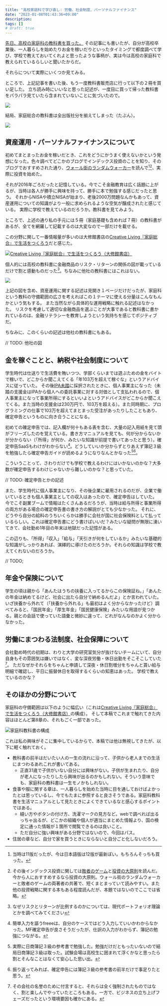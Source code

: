 ```yaml
---
title: "高校家庭科で学び直し: 労働、社会制度、パーソナルファイナンス"
date: "2023-01-08T01:43:36+09:00"
description:
tags: []
# draft: true
---
```


[先日、高校の家庭科の教科書を買った。](../20221221-bought-school-texts/)
その記事にも書いたが、自分が高校卒業後、一人暮らしを始めたりお金を稼いだりといったタイミングで都度調べて学び、学校で教えておいてくれよと思ったような事柄が、実は今は高校の家庭科で教えられているらしいと聞いたからだ。

それらについて実際にいくつか見てみる。

ところで、上記記事を書いた後、もう一度教科書販売店に行って以下の２冊を買い足した。
立ち読み時にいいなと思った記述が、一度目に買って帰った教科書をパラパラ見ていたら含まれていないことに気づいたので。

![](./images/newly-bought-books.jpg)

結局、家庭総合の教科書は全出版社分を揃えてしまった（たぶん）。

![](./images/all-home-economics-textbooks.jpg)

## 資産運用・パーソナルファイナンスについて
初めてまとまったお金を稼いだとき、これをどうにかうまく使えないかという発想になった。色々調べてどこかのブログでインデックス投資のことを知り、そのブログでおすすめされた通り、[ウォール街のランダムウォーカー](https://www.amazon.co.jp/dp/453235823X)を読んで[^1][^2]、実際に投資を始めた。

[^1]: 当時は11版だったが、今は日本語版は12版が最新ぽい。もちろんそっちも買った。
[^2]: その後インデックス投資に関しては[敗者のゲーム](https://www.amazon.co.jp/dp/4532356288)と[投資の大原則](https://www.amazon.co.jp/dp/4532357853)を読んだ。今から人におすすめするなら投資の大原則。ウォール街のランダムウォーカーと敗者のゲームの両著者の共著で、短くまとまっていて読みやすい。また他の投資戦略に関する本もある程度読んだが、本題ではないのでここでは省略。

それが2016年ごろだったと記憶している。今でこそ金融教育は広く話題に上がるが、当時は各人が勝手に興味を持って、勝手に本で勉強する感じだったと思う。
それからNISAや積立NISAが始まり、老後2000万問題なんかもあって、資産運用についての知識がより一般に求められるような空気が醸成されたと感じている。
実際に学校で教えているのだろうか。教科書を見てみよう。

ところで、上述の通り私の手元には５冊（家庭基礎も含めれば７冊）の教科書があるが、全てを網羅して記載するのは大変なので一部だけを載せる。

この分野に関して一番情報量が多いのは大修館書店の[Creative Living『家庭総合』で生活をつくろう](https://www.taishukan.co.jp/kateika/product/?type=textbook&id=57)だと感じた。

[![Creative Living『家庭総合』で生活をつくろう（大修館書店）](https://www.taishukan.co.jp/files_upload/upload/textbook/KKErUavYUN8rY6X86jZim9h8.png)](https://www.taishukan.co.jp/kateika/product/?type=textbook&id=57)

個人的には高校の教科書に金融商品のリスク・リターンの関係の図が載っているだけで割と感動ものだった[^3]。ちなみに他社の教科書にはこれはない。

[^3]: なぜリスクとリターンが比例するのかについては、現代ポートフォリオ理論とかを調べてみてください

![](./images/investment.jpg)

上記の図を含め、資産運用に関する記述は見開き１ページだけだったが、家庭科という教科の守備範囲の広さを考えればこの１テーマに使える分量はこんなもんかという気もする。
また当然ながら具体的な運用戦略に触れる記述はなかった。
リスクを考慮して適切な金融商品を選ぶことが大事であると教科書に書かれているのは、金融リテラシーを教育しようという気持ちを感じてポジティブだ。

ちなみに、このくらいの記述は他社の教科書にもある。

// TODO: 他社の図

## 金を稼ぐことと、納税や社会制度について
学生時代は仕送りで生活費を賄いつつ、学部くらいまでは遊ぶための金をバイトで稼いで、どこからか聞こえてくる「年103万を超えて稼ぐな」というアドバイスに従っていた。
その後[IPA未踏](https://www.ipa.go.jp/jinzai/mitou/portal_index.html)に採択されたときに、個人事業主になった（未踏の支援金はIPAから個人への委託事業に対する対価として支払われるので、個人事業主になって事業所得にするといいよというアドバイスがどこからか聞こえてくる。また当時の支援金は230万円で、103万を超える）。また同時期に、プログラミングの仕事で103万を超えてまとまった受注があったりしたこともあり、確定申告というものに向き合うことになる。

初めての確定申告では、記入欄が何十もある表を含む、大量の記入用紙を見て頭がフリーズしたのを覚えている。書き方マニュアルを見ても、何が分からないかが分からない（「所得」が何か、みたいな知識が前提で書いてあったと思う）。確定申告SaaSもわけがわからない[^4]。どうしていいか分からずとりあえず簿記３級を勉強したら確定申告ガイドが読めるようになりなんとかなった[^5][^6]。

[^4]: 簡単入力を謳うfreeeは、自分のケースではどう入力していいかわからなかった。MF確定申告が良さそうだったが、仕訳の入力がわからず、簿記の勉強につながる。
[^5]: 実際に日商簿記３級の参考書で勉強した。勉強だけだともったいないので結局日商簿記３級は取った。試験会場は高校生に囲まれて浮くかなと思ったら割とそんなことはなくて安心した思い出。
[^6]: 振り返ってみれば、確定申告には簿記３級の参考書の前半だけで事足りたと思う。

こういうことって、さわりだけでも学校で教えるわけにはいかないのかな？大多数が確定申告するわけじゃないから難しいのかな？と思っていた。

// TODO: 確定申告とかの記述

また、学生時代に個人事業主になり、その後企業に雇用されるのだが、企業で働いているときも個人事業主としての収入はあったので、確定申告はしていた。
今でこそ副業ブームで情報はたくさんあるだろうが、当時は給与所得と事業所得の両方がある場合の確定申告書の書き方の解説がとても少なかった。
それに、どうやら自分の給料のうちいくらかは勝手に会社が国に社会保険料として払っているらしい。これは確定申告書にどう書けばいいだ？みたいな疑問が無限に湧いてきて、会社勤め1年目の年末は地獄だった記憶がある。

この辺りも、「所得」「収入」「給与」「天引きが何をしているか」みたいな基礎的な知識がしっかりあれば、演繹的に導けたのだろうか。それらの知識は学校で教えてくれないのだろうか。

// TODO;

## 年金や保険について
学生の頃は親から「あんたはうちの扶養に入ってるからこの保険証ね。」「あんたの年金は納めてるけど、社会に出たら自分で納めるんだよ」とか言われていた。
いざ扶養から外れて（「扶養から外れる」も最初はよく分からなかったけど）調べてみると、「国民年金」「厚生年金」「国民健康保険」みたいな用語が見つかる。親との会話で使っていた語彙と微妙に違って、どれがなんなのかよく分からなかった。

## 労働にまつわる法制度、社会保障について
会社勤め時代の初期は、わりと大学の研究室気分が抜けないチームにいて、自分自身もその雰囲気は嫌いではなく、変な深夜労働・休日出勤をそこそこしていた[^7]。
ただなぜかそれらをちゃんと申請して深夜・休日割増分をちゃんと貰い給与明細で確認し、平日に振替休日を取得するくらいの知恵はあった。
学校で教えているのかな？

[^7]: その会社の名誉のために付言すると、それらは全く強制されたものではなく、割と楽しんでやっていたところもある。一方で、ビジネスの立ち上げフェーズだったという環境要因も確かにある。

## そのほかの分野について

家庭科の守備範囲は以下のように幅広い（これは[Creative Living『家庭総合』で生活をつくろう（大修館書店）](https://www.taishukan.co.jp/kateika/product/?type=textbook&id=57)の構成）。
そして本稿でこれまで触れてきた内容はほとんど第8章の、それもごく一部であった。

![家庭科教科書の構成](./images/toc.jpg)

これは私の興味がそこに集中しているからで、本稿では他は無視してきたが、以下に軽く触れておく。

* 教科書の前半はだいたい人の一生の流れに沿って、子供から老人までの生活にまつわるあれこれが書いてある。
  * 正直31歳で子供がいない自分には興味がない。子供が生まれたり、自分が老人になったりしたら興味が出るのかもしれない。そういう意味でも、家庭科の教科書は一生モノかもしれない。
* 食事や服に関する章は、一人暮らしを始めた当時に目を通しておけばよかったとは思っているし、今でもたまに参照すると良さそうである。家庭科教科書を生活マニュアルとして見たときによくできているなと感心するポイントではある。
  * 縫い方やボタンの付け方、洗濯マークの見方など。webで調べれば出るっちゃ出るが、どこかの組織や個人が適当にまとめた情報より、国の検定に通った情報が１箇所で閲覧できるのは良いこと。
  * ただ自分に強い興味がある分野ではないので、今回はパス。
* 住居の章など、自分で家を買うときにならないと自分ごと化しないだろう。
